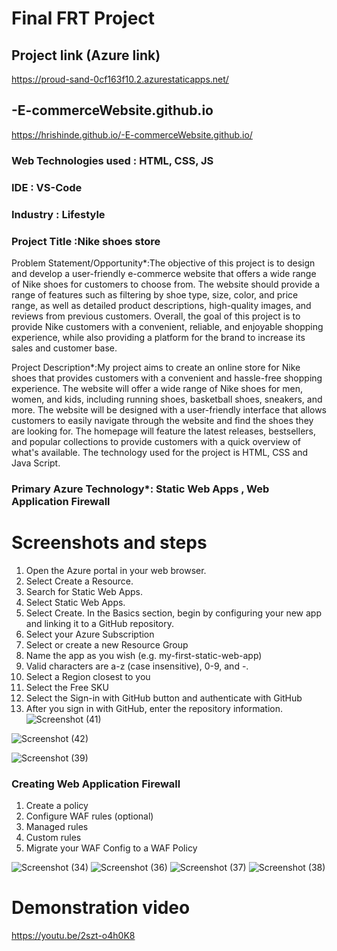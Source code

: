 # Final FRT Project
## Project link (Azure link) 

https://proud-sand-0cf163f10.2.azurestaticapps.net/

## -E-commerceWebsite.github.io

https://hrishinde.github.io/-E-commerceWebsite.github.io/

### Web Technologies used : HTML, CSS, JS

### IDE : VS-Code

### Industry : Lifestyle

### Project Title :Nike shoes store

Problem Statement/Opportunity*:The objective of this project is to design and develop a user-friendly e-commerce website that offers a wide range of Nike shoes for customers to choose from. The website should provide a range of features such as filtering by shoe type, size, color, and price range, as well as detailed product descriptions, high-quality images, and reviews from previous customers. 
Overall, the goal of this project is to provide Nike customers with a convenient, reliable, and enjoyable shopping experience, while also providing a platform for the brand to increase its sales and customer base.

Project Description*:My project aims to create an online store for Nike shoes that provides customers with a convenient and hassle-free shopping experience. The website will offer a wide range of Nike shoes for men, women, and kids, including running shoes, basketball shoes, sneakers, and more.
The website will be designed with a user-friendly interface that allows customers to easily navigate through the website and find the shoes they are looking for. The homepage will feature the latest releases, bestsellers, and popular collections to provide customers with a quick overview of what's available.
The technology used for the project is HTML, CSS and Java Script.

### Primary Azure Technology*: Static Web Apps , Web Application Firewall

# Screenshots and steps
1. Open the Azure portal in your web browser.
2. Select Create a Resource.
3. Search for Static Web Apps.
4. Select Static Web Apps.
5. Select Create.  In the Basics section, begin by configuring your new app and linking it to a GitHub repository.
6. Select your Azure Subscription
7. Select or create a new Resource Group
8. Name the app as you wish (e.g. my-first-static-web-app)
9. Valid characters are a-z (case insensitive), 0-9, and -.
10. Select a Region closest to you
11. Select the Free SKU
12. Select the Sign-in with GitHub button and authenticate with GitHub
13. After you sign in with GitHub, enter the repository information.
![Screenshot (41)](https://user-images.githubusercontent.com/88624516/230202184-b4e78e6f-9c40-4d34-86ca-0598be36d459.png)

![Screenshot (42)](https://user-images.githubusercontent.com/88624516/230201946-b9d922e4-ce8a-43fe-96f8-b500ba5f59b3.png)

![Screenshot (39)](https://user-images.githubusercontent.com/88624516/230202335-56955348-ad3c-4902-96be-a23951b04e2b.png)

### Creating Web Application Firewall
 
1. Create a policy
2. Configure WAF rules (optional)
3. Managed rules
4. Custom rules
5. Migrate your WAF Config to a WAF Policy


![Screenshot (34)](https://user-images.githubusercontent.com/88624516/230204926-0906ffb7-1ea1-4ac0-b336-e5a87a42ebbd.png)
![Screenshot (36)](https://user-images.githubusercontent.com/88624516/230205022-7d5d0f6d-0c29-47a4-9538-57cba41c936a.png)
![Screenshot (37)](https://user-images.githubusercontent.com/88624516/230205216-be08cae7-19e5-44dc-a607-9e8b7cafc82d.png)
![Screenshot (38)](https://user-images.githubusercontent.com/88624516/230205275-cdbc4edd-5e77-40ff-b0bf-b434211a1a42.png)



# Demonstration video

https://youtu.be/2szt-o4h0K8




 



